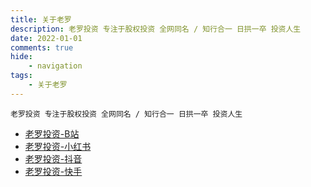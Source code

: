 ```yaml
---
title: 关于老罗
description: 老罗投资 专注于股权投资 全网同名 / 知行合一 日拱一卒 投资人生
date: 2022-01-01
comments: true
hide:
    - navigation
tags:
    - 关于老罗
---
```


```
老罗投资 专注于股权投资 全网同名 / 知行合一 日拱一卒 投资人生
```

+ [老罗投资-B站](https://space.bilibili.com/13200028)
+ [老罗投资-小红书](https://www.xiaohongshu.com/user/profile/5d45349f0000000011019124)
+ [老罗投资-抖音](https://www.douyin.com/user/MS4wLjABAAAAxz85Ktwm3fYOUklKLSeySC-ly9OSqgeCxd4S_7hWxwHAmrUqqK6o614A3ilZxojU)
+ [老罗投资-快手](https://www.kuaishou.com/profile/3xdxbtprmvggvcq)